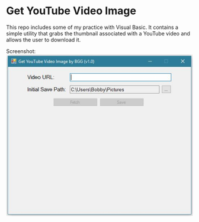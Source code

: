 # Get YouTube Video Image

This repo includes some of my practice with Visual Basic. It contains a simple utility that grabs the thumbnail associated with a YouTube video and allows the user to download it.

Screenshot:
![alt text](bin/Debug/GetYTVidImage.JPG)
